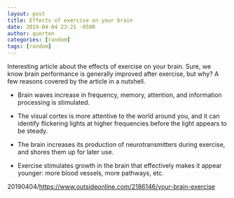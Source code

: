 ```yaml
---
layout: post
title: Effects of exercise on your brain
date: 2019-04-04 23:21 -0500
author: quorten
categories: [random]
tags: [random]
---
```


Interesting article about the effects of exercise on your brain.
Sure, we know brain performance is generally improved after exercise,
but why?  A few reasons covered by the article in a nutshell.

* Brain waves increase in frequency, memory, attention, and
  information processing is stimulated.

* The visual cortex is more attentive to the world around you, and it
  can identify flickering lights at higher frequencies before the
  light appears to be steady.

* The brain increases its production of neurotransmitters during
  exercise, and shores them up for later use.

* Exercise stimulates growth in the brain that effectively makes it
  appear younger: more blood vessels, more pathways, etc.

20190404/https://www.outsideonline.com/2186146/your-brain-exercise
